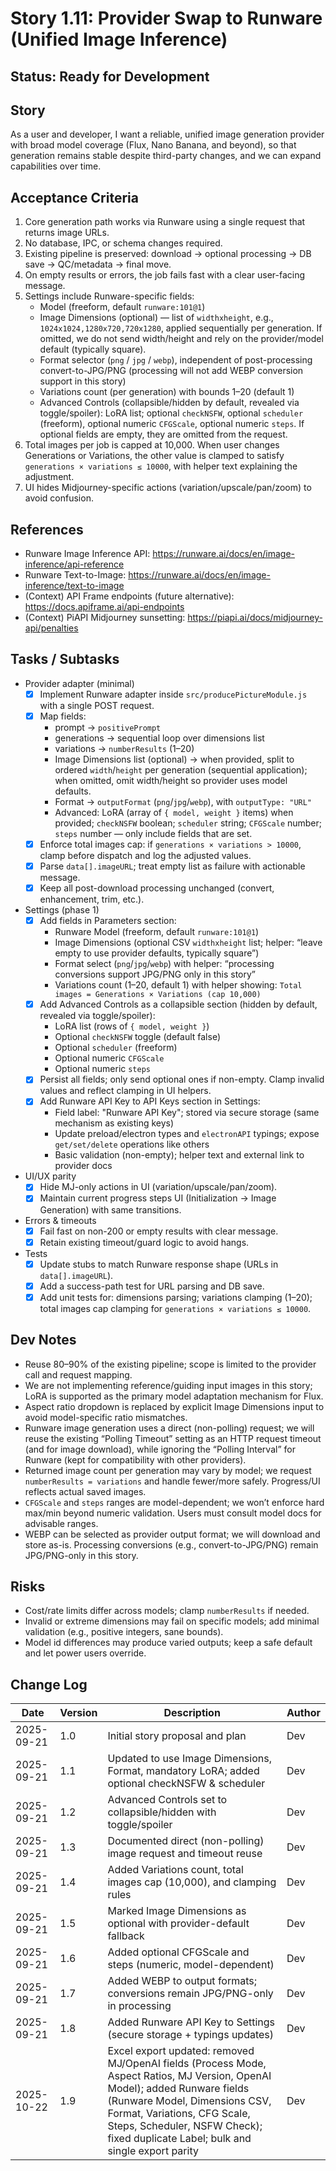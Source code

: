 # Story 1.11: Provider Swap to Runware (Unified Image Inference)

## Status: Ready for Development

## Story

As a user and developer,
I want a reliable, unified image generation provider with broad model coverage (Flux, Nano Banana, and beyond),
so that generation remains stable despite third-party changes, and we can expand capabilities over time.

## Acceptance Criteria

1. Core generation path works via Runware using a single request that returns image URLs.
2. No database, IPC, or schema changes required.
3. Existing pipeline is preserved: download → optional processing → DB save → QC/metadata → final move.
4. On empty results or errors, the job fails fast with a clear user-facing message.
5. Settings include Runware-specific fields:
   - Model (freeform, default `runware:101@1`)
   - Image Dimensions (optional) — list of `widthxheight`, e.g., `1024x1024,1280x720,720x1280`, applied sequentially per generation. If omitted, we do not send width/height and rely on the provider/model default (typically square).
   - Format selector (`png` / `jpg` / `webp`), independent of post-processing convert-to-JPG/PNG (processing will not add WEBP conversion support in this story)
   - Variations count (per generation) with bounds 1–20 (default 1)
   - Advanced Controls (collapsible/hidden by default, revealed via toggle/spoiler): LoRA list; optional `checkNSFW`, optional `scheduler` (freeform), optional numeric `CFGScale`, optional numeric `steps`. If optional fields are empty, they are omitted from the request.
6. Total images per job is capped at 10,000. When user changes Generations or Variations, the other value is clamped to satisfy `generations × variations ≤ 10000`, with helper text explaining the adjustment.
7. UI hides Midjourney-specific actions (variation/upscale/pan/zoom) to avoid confusion.

## References
- Runware Image Inference API: https://runware.ai/docs/en/image-inference/api-reference
- Runware Text-to-Image: https://runware.ai/docs/en/image-inference/text-to-image
- (Context) API Frame endpoints (future alternative): https://docs.apiframe.ai/api-endpoints
- (Context) PiAPI Midjourney sunsetting: https://piapi.ai/docs/midjourney-api/penalties

## Tasks / Subtasks

- Provider adapter (minimal)
  - [x] Implement Runware adapter inside `src/producePictureModule.js` with a single POST request.
  - [x] Map fields:
    - prompt → `positivePrompt`
    - generations → sequential loop over dimensions list
    - variations → `numberResults` (1–20)
    - Image Dimensions list (optional) → when provided, split to ordered `width`/`height` per generation (sequential application); when omitted, omit width/height so provider uses model defaults.
    - Format → `outputFormat` (`png`/`jpg`/`webp`), with `outputType: "URL"`
    - Advanced: LoRA (array of `{ model, weight }` items) when provided; `checkNSFW` boolean; `scheduler` string; `CFGScale` number; `steps` number — only include fields that are set.
  - [x] Enforce total images cap: if `generations × variations > 10000`, clamp before dispatch and log the adjusted values.
  - [x] Parse `data[].imageURL`; treat empty list as failure with actionable message.
  - [x] Keep all post-download processing unchanged (convert, enhancement, trim, etc.).

- Settings (phase 1)
  - [x] Add fields in Parameters section:
    - Runware Model (freeform, default `runware:101@1`)
    - Image Dimensions (optional CSV `widthxheight` list; helper: “leave empty to use provider defaults, typically square”)
    - Format select (`png`/`jpg`/`webp`) with helper: “processing conversions support JPG/PNG only in this story”
    - Variations count (1–20, default 1) with helper showing: `Total images = Generations × Variations (cap 10,000)`
  - [x] Add Advanced Controls as a collapsible section (hidden by default, revealed via toggle/spoiler):
    - LoRA list (rows of `{ model, weight }`)
    - Optional `checkNSFW` toggle (default false)
    - Optional `scheduler` (freeform)
    - Optional numeric `CFGScale`
    - Optional numeric `steps`
  - [x] Persist all fields; only send optional ones if non-empty. Clamp invalid values and reflect clamping in UI helpers.
  - [x] Add Runware API Key to API Keys section in Settings:
    - Field label: "Runware API Key"; stored via secure storage (same mechanism as existing keys)
    - Update preload/electron types and `electronAPI` typings; expose `get/set/delete` operations like others
    - Basic validation (non-empty); helper text and external link to provider docs

- UI/UX parity
  - [x] Hide MJ-only actions in UI (variation/upscale/pan/zoom).
  - [x] Maintain current progress steps UI (Initialization → Image Generation) with same transitions.

- Errors & timeouts
  - [x] Fail fast on non-200 or empty results with clear message.
  - [x] Retain existing timeout/guard logic to avoid hangs.

- Tests
  - [x] Update stubs to match Runware response shape (URLs in `data[].imageURL`).
  - [x] Add a success-path test for URL parsing and DB save.
  - [x] Add unit tests for: dimensions parsing; variations clamping (1–20); total images cap clamping for `generations × variations ≤ 10000`.

## Dev Notes
- Reuse 80–90% of the existing pipeline; scope is limited to the provider call and request mapping.
- We are not implementing reference/guiding input images in this story; LoRA is supported as the primary model adaptation mechanism for Flux.
- Aspect ratio dropdown is replaced by explicit Image Dimensions input to avoid model-specific ratio mismatches.
- Runware image generation uses a direct (non-polling) request; we will reuse the existing “Polling Timeout” setting as an HTTP request timeout (and for image download), while ignoring the “Polling Interval” for Runware (kept for compatibility with other providers).
- Returned image count per generation may vary by model; we request `numberResults = variations` and handle fewer/more safely. Progress/UI reflects actual saved images.
- `CFGScale` and `steps` ranges are model-dependent; we won’t enforce hard max/min beyond numeric validation. Users must consult model docs for advisable ranges.
- WEBP can be selected as provider output format; we will download and store as-is. Processing conversions (e.g., convert-to-JPG/PNG) remain JPG/PNG-only in this story.

## Risks
- Cost/rate limits differ across models; clamp `numberResults` if needed.
- Invalid or extreme dimensions may fail on specific models; add minimal validation (e.g., positive integers, sane bounds).
- Model id differences may produce varied outputs; keep a safe default and let power users override.

## Change Log
| Date       | Version | Description                          | Author |
|------------|---------|--------------------------------------|--------|
| 2025-09-21 | 1.0     | Initial story proposal and plan      | Dev    |
| 2025-09-21 | 1.1     | Updated to use Image Dimensions, Format, mandatory LoRA; added optional checkNSFW & scheduler | Dev    |
| 2025-09-21 | 1.2     | Advanced Controls set to collapsible/hidden with toggle/spoiler | Dev    |
| 2025-09-21 | 1.3     | Documented direct (non-polling) image request and timeout reuse | Dev    |
| 2025-09-21 | 1.4     | Added Variations count, total images cap (10,000), and clamping rules | Dev    |
| 2025-09-21 | 1.5     | Marked Image Dimensions as optional with provider-default fallback | Dev    |
| 2025-09-21 | 1.6     | Added optional CFGScale and steps (numeric, model-dependent) | Dev    |
| 2025-09-21 | 1.7     | Added WEBP to output formats; conversions remain JPG/PNG-only in processing | Dev    |
| 2025-09-21 | 1.8     | Added Runware API Key to Settings (secure storage + typings updates) | Dev    |
| 2025-10-22 | 1.9     | Excel export updated: removed MJ/OpenAI fields (Process Mode, Aspect Ratios, MJ Version, OpenAI Model); added Runware fields (Runware Model, Dimensions CSV, Format, Variations, CFG Scale, Steps, Scheduler, NSFW Check); fixed duplicate Label; bulk and single export parity | Dev |
